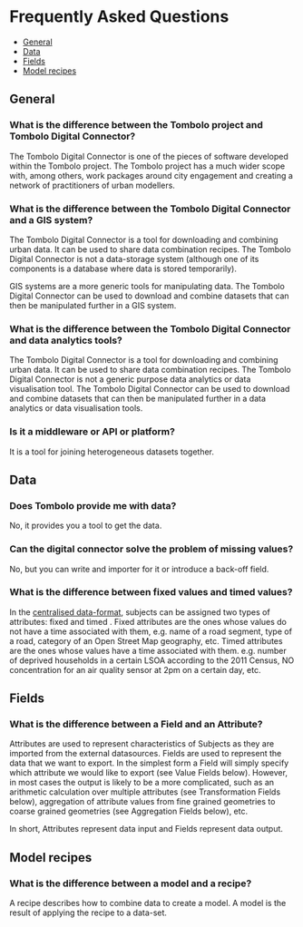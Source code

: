 # Frequently Asked Questions

- [General](#general)
- [Data](#data)
- [Fields](#fields)
- [Model recipes](#model-recipes)

## General

### What is the difference between the Tombolo project and Tombolo Digital Connector?
The Tombolo Digital Connector is one of the pieces of software developed within the Tombolo project. The Tombolo project has a much wider scope with, among others, work packages around city engagement and creating a network of practitioners of urban modellers.

### What is the difference between the Tombolo Digital Connector and a GIS system?
The Tombolo Digital Connector is a tool for downloading and combining urban data. It can be used to share data combination recipes. The Tombolo Digital Connector is not a data-storage system (although one of its components is a database where data is stored temporarily).

GIS systems are a more generic tools for manipulating data. The Tombolo Digital Connector can be used to download and combine datasets that can then be manipulated further in a GIS system.

### What is the difference between the Tombolo Digital Connector and data analytics tools?
The Tombolo Digital Connector is a tool for downloading and combining urban data. It can be used to share data combination recipes. The Tombolo Digital Connector is not a generic purpose data analytics or data visualisation tool. The Tombolo Digital Connector can be used to download and combine datasets that can then be manipulated further in a data analytics or data visualisation tools.

### Is it a middleware or API or platform?
It is a tool for joining heterogeneous datasets together.

## Data

### Does Tombolo provide me with data?
No, it provides you a tool to get the data.

### Can the digital connector solve the problem of missing values?
No, but you can write and importer for it or introduce a back-off field.

### What is the difference between fixed values and timed values?
In the [centralised data-format](local-datastore.md), subjects can be assigned two types of attributes: fixed and timed
. Fixed attributes are the ones whose values do not have a time associated with them, e.g. name of a road segment, type of a road, category of an Open Street Map geography, etc. Timed attributes are the ones whose values have a time associated with them. e.g. number of deprived households in a certain LSOA according to the 2011 Census, NO concentration for an air quality sensor at 2pm on a certain day, etc.

## Fields

### What is the difference between a Field and an Attribute?

Attributes are used to represent characteristics of Subjects as they are imported from the external datasources. Fields are used to represent the data that we want to export. In the simplest form a Field will simply specify which attribute we would like to export (see Value Fields below). However, in most cases the output is likely to be a more complicated, such as an arithmetic calculation over multiple attributes (see Transformation Fields below), aggregation of attribute values from fine grained geometries to coarse grained geometries (see Aggregation Fields below), etc.

In short, Attributes represent data input and Fields represent data output.

## Model recipes

### What is the difference between a model and a recipe?

A recipe describes how to combine data to create a model. A model is the result of applying the recipe to a data-set.
